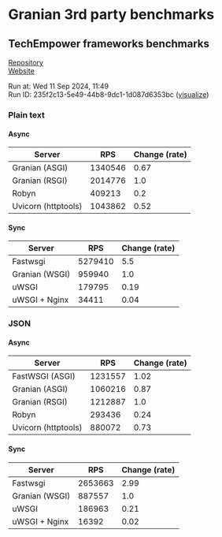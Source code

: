 # Granian 3rd party benchmarks

## TechEmpower frameworks benchmarks

[Repository](https://github.com/TechEmpower/FrameworkBenchmarks)    
[Website](http://www.techempower.com/benchmarks/)

Run at: Wed 11 Sep 2024, 11:49    
Run ID: 235f2c13-5e49-44b8-9dc1-1d087d6353bc ([visualize](https://www.techempower.com/benchmarks/#section=test&runid=235f2c13-5e49-44b8-9dc1-1d087d6353bc))


### Plain text


#### Async

| Server | RPS | Change (rate) |
| --- | --- | --- |
| Granian (ASGI) | 1340546 | 0.67 |
| Granian (RSGI) | 2014776 | 1.0 |
| Robyn | 409213 | 0.2 |
| Uvicorn (httptools) | 1043862 | 0.52 |

#### Sync

| Server | RPS | Change (rate) |
| --- | --- | --- |
| Fastwsgi | 5279410 | 5.5 |
| Granian (WSGI) | 959940 | 1.0 |
| uWSGI | 179795 | 0.19 |
| uWSGI + Nginx | 34411 | 0.04 |



### JSON


#### Async

| Server | RPS | Change (rate) |
| --- | --- | --- |
| FastWSGI (ASGI) | 1231557 | 1.02 |
| Granian (ASGI) | 1060216 | 0.87 |
| Granian (RSGI) | 1212887 | 1.0 |
| Robyn | 293436 | 0.24 |
| Uvicorn (httptools) | 880072 | 0.73 |

#### Sync

| Server | RPS | Change (rate) |
| --- | --- | --- |
| Fastwsgi | 2653663 | 2.99 |
| Granian (WSGI) | 887557 | 1.0 |
| uWSGI | 186963 | 0.21 |
| uWSGI + Nginx | 16392 | 0.02 |


